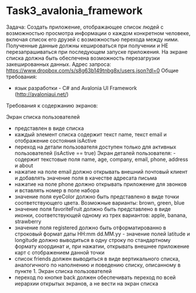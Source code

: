 # Task3_avalonia_framework

Задача:
Создать приложение, отображающее список людей с возможностью просмотра информации о каждом конкретном человеке, включая список его друзей с возможностью перехода между ними. Полученные данные должны кешироваться при получении и НЕ перезапрашиваться при последующем запуске приложения. На экране списка должна быть обеспечена возможность перезагрузки закешированных данных. Адрес запроса: https://www.dropbox.com/s/s8g63b149tnbg8x/users.json?dl=0 
Общие требования: 
- язык разработки - C# and Avalonia UI Framework (http://avaloniaui.net/)

Требования к содержанию экранов:

Экран списка пользователей 
- представлен в виде списка 
- каждый элемент списка содержит текст name, текст email и отображение состояния isActive 
- переход на детали пользователя доступен только для активных пользователей (isActive == true)
Экран деталей пользователя: - содержит текстовые поля name, age, company, email, phone, address и about
- нажатие на поле email должно открывать внешний почтовый клиент и добавлять значение поля в качестве адресата письма 
- нажатие на поле phone должно открывать приложение для звонков и вставлять номер в поле набора
- значение поля eyeColor должно быть представлено в виде точки соответствующего цвета. Возможные варианты: brown, green, blue
- значение поля favoriteFruit должно быть представлено в виде иконки, соответствующей одному из трех вариантов: apple, banana, strawberry 
- значение поля registered должно быть отформатированно в строковый формат даты HH:mm dd.MM.yy - значение полей latitude и longitude должно выводиться в одну строку по стандартному формату координат и, при нажатии, открывать внешнее приложение карт с отображением данной точки
- список friends должен выводиться в виде вертикального списка, аналогичного по наполнению и поведению списку, описанному в пункте 1.
Экран списка пользователей 
- переход по кнопке back должен обеспечивать переход по всей иерархии открытых экранов, а не вести на экран списка
